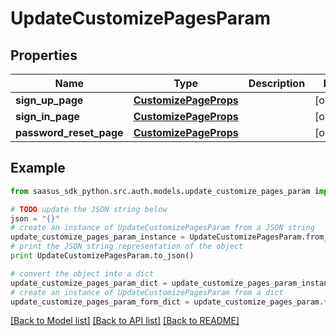 # UpdateCustomizePagesParam


## Properties
Name | Type | Description | Notes
------------ | ------------- | ------------- | -------------
**sign_up_page** | [**CustomizePageProps**](CustomizePageProps.md) |  | [optional] 
**sign_in_page** | [**CustomizePageProps**](CustomizePageProps.md) |  | [optional] 
**password_reset_page** | [**CustomizePageProps**](CustomizePageProps.md) |  | [optional] 

## Example

```python
from saasus_sdk_python.src.auth.models.update_customize_pages_param import UpdateCustomizePagesParam

# TODO update the JSON string below
json = "{}"
# create an instance of UpdateCustomizePagesParam from a JSON string
update_customize_pages_param_instance = UpdateCustomizePagesParam.from_json(json)
# print the JSON string representation of the object
print UpdateCustomizePagesParam.to_json()

# convert the object into a dict
update_customize_pages_param_dict = update_customize_pages_param_instance.to_dict()
# create an instance of UpdateCustomizePagesParam from a dict
update_customize_pages_param_form_dict = update_customize_pages_param.from_dict(update_customize_pages_param_dict)
```
[[Back to Model list]](../README.md#documentation-for-models) [[Back to API list]](../README.md#documentation-for-api-endpoints) [[Back to README]](../README.md)


